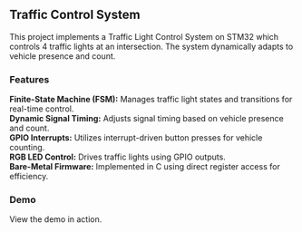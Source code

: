 ## Traffic Control System

This project implements a Traffic Light Control System on STM32 which controls 4 traffic lights at an intersection. The system dynamically adapts to vehicle presence and count.

### Features
**Finite-State Machine (FSM):** Manages traffic light states and transitions for real-time control.<br>
**Dynamic Signal Timing:** Adjusts signal timing based on vehicle presence and count.<br>
**GPIO Interrupts:** Utilizes interrupt-driven button presses for vehicle counting.<br>
**RGB LED Control:** Drives traffic lights using GPIO outputs.<br>
**Bare-Metal Firmware:** Implemented in C using direct register access for efficiency.<br>

### Demo
View the demo in action.
